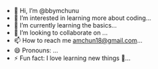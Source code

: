 - 👋 Hi, I’m @bbymchunu
- 👀 I’m interested in learning more about coding...
- 🌱 I’m currently learning the basics...
- 💞️ I’m looking to collaborate on ...
- 📫 How to reach me amchun18@gmail.com...
- 😄 Pronouns: ...
- ⚡ Fun fact: I love learning new things 🦋...

<!---
bbymchunu/bbymchunu is a ✨ special ✨ repository because its `README.md` (this file) appears on your GitHub profile.
You can click the Preview link to take a look at your changes.
--->
